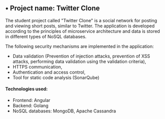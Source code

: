 ## •	Project name: Twitter Clone

The student project called "Twitter Clone" is a social network for posting and viewing short posts,
similar to Twitter. The application is developed according to the principles of microservice architecture and data is stored in different types of NoSQL databases.


The following security mechanisms are implemented in the application:

- Data validation (Prevention of injection attacks, prevention of XSS attacks, performing data validation using the validation criteria),
- HTTPS communication,
- Authentication and access control,
- Tool for static code analysis (SonarQube)

#### Technologies used:
- Frontend: Angular 
- Backend: Golang
- NoSQL databases: MongoDB, Apache Cassandra

